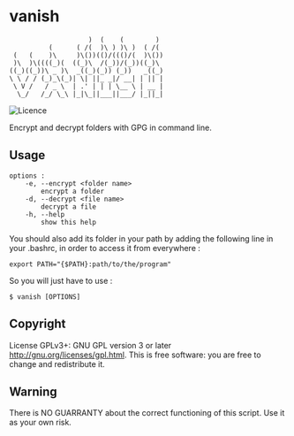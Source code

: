 # vanish
```
                    )  (    (        )  
          (      ( /(  )\ ) )\ )  ( /(  
 (   (    )\     )\())(()/((()/(  )\()) 
 )\  )\((((_)(  ((_)\  /(_))/(_))((_)\  
((_)((_))\ _ )\  _((_)(_)) (_))   _((_) 
\ \ / / (_)_\(_)| \| ||_ _|/ __| | || | 
 \ V /   / _ \  | .' | | | \__ \ | __ | 
  \_/   /_/ \_\ |_|\_||___||___/ |_||_| 
```
![Licence](https://img.shields.io/badge/License-GPL-brightgreen)

Encrypt and decrypt folders with GPG in command line.

## Usage
```Shell
options :
	-e, --encrypt <folder name>
		encrypt a folder
	-d, --decrypt <file name>
		decrypt a file
	-h, --help
		show this help
```

You should also add its folder in your path by adding the following line in your .bashrc, in order to access it from everywhere :
```Shell
export PATH="{$PATH}:path/to/the/program"
```

So you will just have to use :
```Shell
$ vanish [OPTIONS]
```

## Copyright

License GPLv3+: GNU GPL version 3 or later <http://gnu.org/licenses/gpl.html>. This is free software: you are free to change and redistribute it.

## Warning
There is NO GUARRANTY about the correct functioning of this script. Use it as your own risk.
